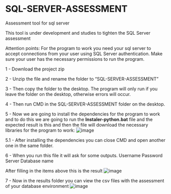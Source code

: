 # SQL-SERVER-ASSESSMENT
Assessment tool for sql server

This tool is under development and studies to tighten the SQL Server assessment

Attention points:
  For the program to work you need your sql server to accept connections from your user using SQL Server authentication.
  Make sure your user has the necessary permissions to run the program.

1 - Download the project zip

2 - Unzip the file and rename the folder to “SQL-SERVER-ASSESSMENT”

3 - Then copy the folder to the desktop. The program will only run if you leave the folder on the desktop, otherwise errors will occur.

4 - Then run CMD in the SQL-SERVER-ASSESSMENT folder on the desktop.

5 - Now we are going to install the dependencies for the program to work and to do this we are going to run the **Instaler-python.bat** file and the expected result is this and then the file will download the necessary libraries for the program to work:
![image](https://github.com/EricFernandes26/SQL-SERVER-ASSESSMENT/assets/83287307/33bbd57e-819e-46c4-b929-e5bb704a5386)

5.1 - After installing the dependencies you can close CMD and open another one in the same folder.

6 - When you run this file it will ask for some outputs.
Username
Password
Server
Database name

After filling in the items above this is the result
![image](https://github.com/EricFernandes26/SQL-SERVER-ASSESSMENT/assets/83287307/345e5091-c3e4-4588-8f2a-c322ec92edcf)



7 - Now in the results folder you can view the csv files with the assessment of your database environment
![image](https://github.com/EricFernandes26/SQL-SERVER-ASSESSMENT/assets/83287307/b03144c7-1697-4f92-85e3-b55e6ba822df)



